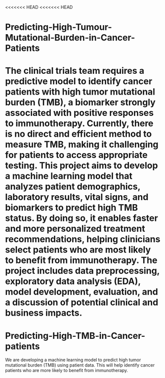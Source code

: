 <<<<<<< HEAD
<<<<<<< HEAD
# Predicting-High-Tumour-Mutational-Burden-in-Cancer-Patients
The clinical trials team requires a predictive model to identify cancer patients with high tumor mutational burden (TMB), a biomarker strongly associated with positive responses to immunotherapy. Currently, there is no direct and efficient method to measure TMB, making it challenging for patients to access appropriate testing.
This project aims to develop a machine learning model that analyzes patient demographics, laboratory results, vital signs, and biomarkers to predict high TMB status. By doing so, it enables faster and more personalized treatment recommendations, helping clinicians select patients who are most likely to benefit from immunotherapy. The project includes data preprocessing, exploratory data analysis (EDA), model development, evaluation, and a discussion of potential clinical and business impacts.
=======
# Predicting-High-TMB-in-Cancer-patients
We are developing a machine learning model to predict high tumor mutational burden (TMB) using patient data. This will help identify cancer patients who are more likely to benefit from immunotherapy.
